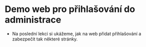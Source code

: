 # Demo web pro přihlašování do administrace

* Na poslední lekci si ukážeme, jak na web přidat přihlašování a zabezpečit tak některé stránky.
